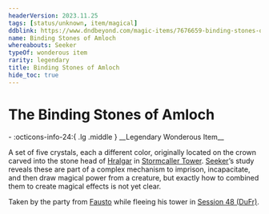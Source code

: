 ```yaml
---
headerVersion: 2023.11.25
tags: [status/unknown, item/magical]
ddblink: https://www.dndbeyond.com/magic-items/7676659-binding-stones-of-amloch
name: Binding Stones of Amloch
whereabouts: Seeker
typeOf: wonderous item
rarity: legendary
title: Binding Stones of Amloch
hide_toc: true
---
```

# The Binding Stones of Amloch
<div class="grid cards ext-narrow-margin ext-one-column" markdown>
- :octicons-info-24:{ .lg .middle } __Legendary Wonderous Item__  
     
</div>


A set of five crystals, each a different color, originally located on the crown carved into the stone head of [Hralgar](<../../../../people/giants/hralgar.md>) in [Stormcaller Tower](<../../../../gazetteer/greater-dunmar/dunmari-basin/stormcaller-tower.md>). [Seeker](<../../../../people/pcs/dunmar-fellowship/seeker.md>)’s study reveals these are part of a complex mechanism to imprison, incapacitate, and then draw magical power from a creature, but exactly how to combined them to create magical effects is not yet clear. 

Taken by the party from [Fausto](<../../../../people/chardonians/fausto.md>) while fleeing his tower in [Session 48 (DuFr)](<../../session-notes/session-48-dufr.md>).

